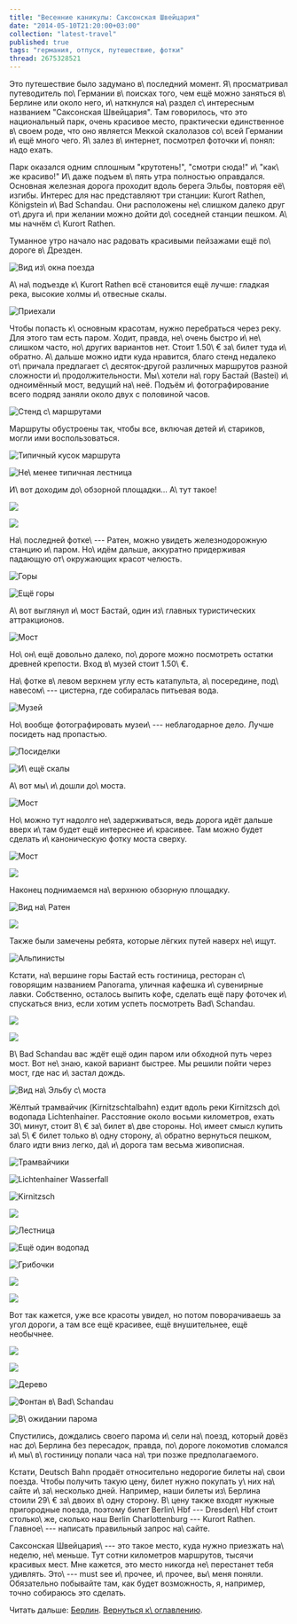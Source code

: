 ```yaml
---
title: "Весенние каникулы: Саксонская Швейцария"
date: "2014-05-10T21:20:00+03:00"
collection: "latest-travel"
published: true
tags: "германия, отпуск, путешествие, фотки"
thread: 2675328521
---
```


Это путешествие было задумано в\ последний момент. Я\ просматривал путеводитель по\ Германии в\ поисках того, чем ещё
можно заняться в\ Берлине или около него, и\ наткнулся на\ раздел с\ интересным названием "Саксонская Швейцария". Там
говорилось, что это национальный парк, очень красивое место, практически единственное в\ своем роде, что оно является
Меккой скалолазов со\ всей Германии и\ ещё много чего. Я\ залез в\ интернет, посмотрел фоточки и\ понял: надо ехать.

Парк оказался одним сплошным "крутотень!", "смотри сюда!" и\ "как\ же красиво!" И\ даже подъем в\ пять утра полностью
оправдался. Основная железная дорога проходит вдоль берега Эльбы, повторяя её\ изгибы. Интерес для нас представляют три
станции: Kurort Rathen, Königstein и\ Bad Schandau. Они расположены не\ слишком далеко друг от\ друга и\ при желании
можно дойти до\ соседней станции пешком. А\ мы начнём с\ Kurort Rathen.

Туманное утро начало нас радовать красивыми пейзажами ещё по\ дороге в\ Дрезден.

![Вид из\ окна поезда](/images/travel/2014-04-germany/rathen-view-from-train.jpg "Вид из окна поезда")

А\ на\ подъезде к\ Kurort Rathen всё становится ещё лучше: гладкая река, высокие холмы и\ отвесные скалы.

![Приехали](/images/travel/2014-04-germany/rathen-bahnhof.jpg "Приехали")

<!--more Дальше будет много красивых фотографий...-->

Чтобы попасть к\ основным красотам, нужно перебраться через реку. Для этого там есть паром. Ходит, правда, не\ очень
быстро и\ не\ слишком часто, но\ других вариантов нет. Стоит 1.50\ € за\ билет туда и\ обратно. А\ дальше можно идти
куда нравится, благо стенд недалеко от\ причала предлагает с\ десяток&#8209;другой различных маршрутов разной сложности
и\ продолжительности. Мы\ хотели на\ гору Бастай (Bastei) и\ одноимённый мост, ведущий на\ неё. Подъём
и\ фотографирование всего подряд заняли около двух с половиной часов.

![Стенд с\ маршрутами](/images/travel/2014-04-germany/rathen-routes.jpg "Стенд с маршрутами")

Маршруты обустроены так, чтобы все, включая детей и\ стариков, могли ими воспользоваться.

![Типичный кусок маршрута](/images/travel/2014-04-germany/rathen-route-1.jpg "Типичный кусок маршрута")

![Не\ менее типичная лестница](/images/travel/2014-04-germany/rathen-route-2.jpg "Не менее типичная лестница")

И\ вот доходим до\ обзорной площадки... А\ тут такое!

![](/images/travel/2014-04-germany/rathen-elbe-1.jpg)

![](/images/travel/2014-04-germany/rathen-elbe-2.jpg)

На\ последней фотке\ --- Ратен, можно увидеть железнодорожную станцию и\ паром. Но\ идём дальше, аккуратно придерживая
падающую от\ окружающих красот челюсть.

![Горы](/images/travel/2014-04-germany/rathen-mountains-1.jpg "Горы")

![Ещё горы](/images/travel/2014-04-germany/rathen-mountains-2.jpg "Ещё горы")

А\ вот выглянул и\ мост Бастай, один из\ главных туристических аттракционов.

![Мост](/images/travel/2014-04-germany/rathen-bastei-bridge-1.jpg "Мост")

Но\ он\ ещё довольно далеко, по\ дороге можно посмотреть остатки древней крепости. Вход в\ музей стоит 1.50\ €.

На\ фотке в\ левом верхнем углу есть катапульта, а\ посередине, под\ навесом\ ---  цистерна, где собиралась питьевая
вода.

![Музей](/images/travel/2014-04-germany/rathen-museum.jpg "Музей")

Но\ вообще фотографировать музеи\ --- неблагодарное дело. Лучше посидеть над пропастью.

![Посиделки](/images/travel/2014-04-germany/rathen-abyss.jpg "Посиделки")

![И\ ещё скалы](/images/travel/2014-04-germany/rathen-mountains-3.jpg "И ещё скалы")

А\ вот мы\ и\ дошли до\ моста.

![Мост](/images/travel/2014-04-germany/rathen-bastei-brigde-2.jpg "Мост")

Но\ можно тут надолго не\ задерживаться, ведь дорога идёт дальше вверх и\ там будет ещё интереснее и\ красивее. Там
можно будет сделать и\ каноническую фотку моста сверху.

![Мост](/images/travel/2014-04-germany/rathen-bastei-brigde-3.jpg "Мост")

![](/images/travel/2014-04-germany/rathen-top-view-1.jpg)

Наконец поднимаемся на\ верхнюю обзорную площадку.

![Вид на\ Ратен](/images/travel/2014-04-germany/rathen-elbe-3.jpg "Вид на Ратен")

![](/images/travel/2014-04-germany/rathen-elbe-4.jpg)

Также были замечены ребята, которые лёгких путей наверх не\ ищут.

![Альпинисты](/images/travel/2014-04-germany/rathen-alpinists.jpg "Альпинисты")

Кстати, на\ вершине горы Бастай есть гостиница, ресторан с\ говорящим названием Panorama, уличная кафешка и\ сувенирные
лавки. Собственно, осталось выпить кофе, сделать ещё пару фоточек и\ спускаться вниз, если хотим успеть посмотреть
Bad\ Schandau.

![](/images/travel/2014-04-germany/rathen-mountains-4.jpg)

![](/images/travel/2014-04-germany/rathen-top-view-2.jpg)

В\ Bad Schandau вас ждёт ещё один паром или обходной путь через мост. Вот не\ знаю, какой вариант быстрее. Мы решили
пойти через мост, где нас и\ застал дождь.

![Вид на\ Эльбу с\ моста](/images/travel/2014-04-germany/bad-schandau-elbe-bridge.jpg "Вид на Эльбу с моста")

Жёлтый трамвайчик (Kirnitzschtalbahn) ездит вдоль реки Kirnitzsch до\ водопада Lichtenhainer. Расстояние около восьми
километров, ехать 30\ минут, стоит 8\ € за\ билет в\ две стороны. Но\ имеет смысл купить за\ 5\ € билет только в\ одну
сторону, а\ обратно вернуться пешком, благо идти вниз легко, да\ и\ дорога там весьма живописная.

![Трамвайчики](/images/travel/2014-04-germany/bad-schandau-trams.jpg "Трамвайчики")

![Lichtenhainer Wasserfall](/images/travel/2014-04-germany/bad-schandau-lichtenhainer.jpg "Lichtenhainer Wasserfall")

![Kirnitzsch](/images/travel/2014-04-germany/bad-schandau-kirnitzsch.jpg "Kirnitzsch")

![](/images/travel/2014-04-germany/bad-schandau-mountains-1.jpg)

![Лестница](/images/travel/2014-04-germany/bad-schandau-stairs.jpg "Лестница")

![Ещё один водопад](/images/travel/2014-04-germany/bad-schandau-waterfall.jpg "Ещё один водопад")

![Грибочки](/images/travel/2014-04-germany/bad-schandau-mushrooms.jpg "Грибочки")


![](/images/travel/2014-04-germany/bad-schandau-mountains-2.jpg)

![](/images/travel/2014-04-germany/bad-schandau-mountains-3.jpg)

Вот так кажется, уже все красоты увидел, но потом поворачиваешь за угол дороги, а там все ещё красивее, ещё
внушительнее, ещё необычнее.

![](/images/travel/2014-04-germany/bad-schandau-mountains-4.jpg)

![](/images/travel/2014-04-germany/bad-schandau-mountains-5.jpg)

![Дерево](/images/travel/2014-04-germany/bad-schandau-tree.jpg)

![Фонтан в\ Bad\ Schandau](/images/travel/2014-04-germany/bad-schandau-fountain.jpg "Фонтан в Bad Schandau")

![В\ ожидании парома](/images/travel/2014-04-germany/bad-schandau-waiting-for-ferry.jpg "В ожидании парома")

Спустились, дождались своего парома и\ сели на\ поезд, который довёз нас до\ Берлина без пересадок, правда, по\ дороге
локомотив сломался и\ мы\ в\ гостиницу попали часа на\ три позже предполагаемого.

Кстати, Deutsch Bahn продаёт относительно недорогие билеты на\ свои поезда. Чтобы получить такую цену, билет нужно
покупать у\ них на\ сайте и\ за\ несколько дней. Например, наши билеты из\ Берлина стоили 29\ € за\ двоих в\ одну
сторону. В\ цену также входят нужные пригородные поезда, поэтому билет Berlin\ Hbf --- Dresden\ Hbf стоит столько\ же,
сколько наш Berlin Charlottenburg --- Kurort Rathen. Главное\ --- написать правильный запрос на\ сайте.

Саксонская Швейцария\ --- это такое место, куда нужно приезжать на\ неделю, не\ меньше. Тут сотни километров маршрутов,
тысячи красивых мест. Мне кажется, это место никогда не\ перестанет тебя удивлять. Это\ --- must see и\ прочее,
и\ прочее, вы\ меня поняли. Обязательно побывайте там, как будет возможность, я, например, точно собираюсь это сделать.

Читать дальше: [Берлин](/post/berlin-2014/). [Вернуться к\ оглавлению](/post/spring-break-2014/).
